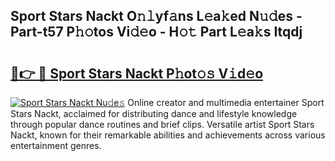 ## Sport Stars Nackt O𝚗𝚕yf𝚊ns L𝚎a𝚔ed N𝚞𝚍es - Part-t57 P𝚑𝚘tos Vi𝚍𝚎o - H𝚘𝚝 Part L𝚎a𝚔s Itqdj

# <h2><a href="http://kf6181.oniu.top/?m=Sport+Stars+Nackt">🔗👉 🔴 Sport Stars Nackt P𝚑ot𝚘𝚜 V𝚒d𝚎o</a></h2>

[![Sport Stars Nackt Nu𝚍e𝚜](https://i.imgur.com/0qMVB7G.gif)](http://kf6181.oniu.top/?m=Sport+Stars+Nackt)
Online creator and multimedia entertainer Sport Stars Nackt, acclaimed for distributing dance and lifestyle knowledge through popular dance routines and brief clips. Versatile artist Sport Stars Nackt, known for their remarkable abilities and achievements across various entertainment genres.  
